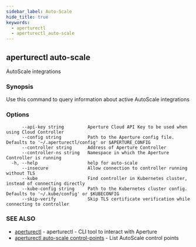 ```yaml
---
sidebar_label: Auto-Scale
hide_title: true
keywords:
  - aperturectl
  - aperturectl_auto-scale
---
```


<!-- markdownlint-disable -->

## aperturectl auto-scale

AutoScale integrations

### Synopsis

Use this command to query information about active AutoScale integrations

### Options

```
      --api-key string         Aperture Cloud API Key to be used when using Cloud Controller
      --config string          Path to the Aperture config file. Defaults to '~/.aperturectl/config' or $APERTURE_CONFIG
      --controller string      Address of Aperture Controller
      --controller-ns string   Namespace in which the Aperture Controller is running
  -h, --help                   help for auto-scale
      --insecure               Allow connection to controller running without TLS
      --kube                   Find controller in Kubernetes cluster, instead of connecting directly
      --kube-config string     Path to the Kubernetes cluster config. Defaults to '~/.kube/config' or $KUBECONFIG
      --skip-verify            Skip TLS certificate verification while connecting to controller
```

### SEE ALSO

- [aperturectl](/reference/aperturectl/aperturectl.md) - aperturectl - CLI tool to interact with Aperture
- [aperturectl auto-scale control-points](/reference/aperturectl/auto-scale/control-points/control-points.md) - List AutoScale control points
